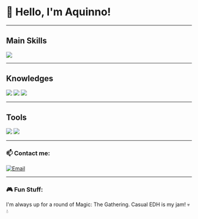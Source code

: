 <h1 align="left">👋 Hello, I'm Aquinno!</h1>

---

<h2>Main Skills</h2>
<p align="left">
    <img src="https://img.shields.io/badge/-C%23-239120?logo=c-sharp&logoColor=white&style=for-the-badge">
</p>

---

<h2>Knowledges</h2>
<p align="left">
    <img src="https://img.shields.io/badge/-Python-306998?logo=python&logoColor=white&style=for-the-badge">
    <img src="https://img.shields.io/badge/-JavaScript-F7DF1E?logo=javascript&logoColor=black&style=for-the-badge">
    <img src="https://img.shields.io/badge/-Pandas-150458?logo=pandas&logoColor=white&style=for-the-badge">
</p>

---

<h2>Tools</h2>
<p align="left">
    <img src="https://img.shields.io/badge/-Visual%20Studio-5C2D91?logo=visual-studio&logoColor=white&style=for-the-badge">
    <img src="https://img.shields.io/badge/-VS%20Code-007ACC?logo=visual-studio-code&logoColor=white&style=for-the-badge">
</p>

---

### 📫 Contact me: 
[![Email](https://img.shields.io/badge/-Email-D14836?logo=gmail&logoColor=white&style=for-the-badge)](mailto:vinicius.aquino@estudante.ufcg.edu.br)

---

### 🎮 Fun Stuff:
I'm always up for a round of Magic: The Gathering. Casual EDH is my jam! 💀💧
